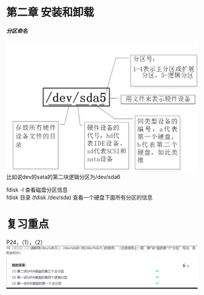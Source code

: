 # 第二章  安装和卸载
##### 分区命名
![img_3.png](img_3.png)     
比如说dev的sata的第二块逻辑分区为/dev/sda6

fdisk -l 查看磁盘分区信息    
fdisk 目录 (fdisk /dev/sda)  查看一个硬盘下面所有分区的信息     


# 复习重点
P24，（1），（2）
![img_112.png](img_112.png)      
     